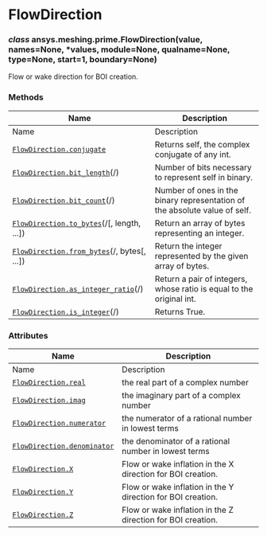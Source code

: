 # FlowDirection

<a id="ansys.meshing.prime.FlowDirection"></a>

### *class* ansys.meshing.prime.FlowDirection(value, names=None, \*values, module=None, qualname=None, type=None, start=1, boundary=None)

Flow or wake direction for BOI creation.

<!-- !! processed by numpydoc !! -->

### Methods

| Name | Description |
|-------------------------------------------------------------------------------------------------------------------------------------------------|----------------------------------------------------------------------------|
| Name | Description |
| [`FlowDirection.conjugate`](ansys.meshing.prime.FlowDirection.conjugate.md#ansys.meshing.prime.FlowDirection.conjugate)                         | Returns self, the complex conjugate of any int.                            |
| [`FlowDirection.bit_length`](ansys.meshing.prime.FlowDirection.bit_length.md#ansys.meshing.prime.FlowDirection.bit_length)(/)                   | Number of bits necessary to represent self in binary.                      |
| [`FlowDirection.bit_count`](ansys.meshing.prime.FlowDirection.bit_count.md#ansys.meshing.prime.FlowDirection.bit_count)(/)                      | Number of ones in the binary representation of the absolute value of self. |
| [`FlowDirection.to_bytes`](ansys.meshing.prime.FlowDirection.to_bytes.md#ansys.meshing.prime.FlowDirection.to_bytes)(/[, length, ...])          | Return an array of bytes representing an integer.                          |
| [`FlowDirection.from_bytes`](ansys.meshing.prime.FlowDirection.from_bytes.md#ansys.meshing.prime.FlowDirection.from_bytes)(/, bytes[, ...])     | Return the integer represented by the given array of bytes.                |
| [`FlowDirection.as_integer_ratio`](ansys.meshing.prime.FlowDirection.as_integer_ratio.md#ansys.meshing.prime.FlowDirection.as_integer_ratio)(/) | Return a pair of integers, whose ratio is equal to the original int.       |
| [`FlowDirection.is_integer`](ansys.meshing.prime.FlowDirection.is_integer.md#ansys.meshing.prime.FlowDirection.is_integer)(/)                   | Returns True.                                                              |

### Attributes

| Name | Description |
|-------------------------------------------------------------------------------------------------------------------------------|-------------------------------------------------------------|
| Name | Description |
| [`FlowDirection.real`](ansys.meshing.prime.FlowDirection.real.md#ansys.meshing.prime.FlowDirection.real)                      | the real part of a complex number                           |
| [`FlowDirection.imag`](ansys.meshing.prime.FlowDirection.imag.md#ansys.meshing.prime.FlowDirection.imag)                      | the imaginary part of a complex number                      |
| [`FlowDirection.numerator`](ansys.meshing.prime.FlowDirection.numerator.md#ansys.meshing.prime.FlowDirection.numerator)       | the numerator of a rational number in lowest terms          |
| [`FlowDirection.denominator`](ansys.meshing.prime.FlowDirection.denominator.md#ansys.meshing.prime.FlowDirection.denominator) | the denominator of a rational number in lowest terms        |
| [`FlowDirection.X`](ansys.meshing.prime.FlowDirection.X.md#ansys.meshing.prime.FlowDirection.X)                               | Flow or wake inflation in the X direction for BOI creation. |
| [`FlowDirection.Y`](ansys.meshing.prime.FlowDirection.Y.md#ansys.meshing.prime.FlowDirection.Y)                               | Flow or wake inflation in the Y direction for BOI creation. |
| [`FlowDirection.Z`](ansys.meshing.prime.FlowDirection.Z.md#ansys.meshing.prime.FlowDirection.Z)                               | Flow or wake inflation in the Z direction for BOI creation. |
<!-- vale on -->